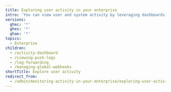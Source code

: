 ```yaml
---
title: Exploring user activity in your enterprise
intro: 'You can view user and system activity by leveraging dashboards, webhooks and log forwarding.'
versions:
  ghec: '*'
  ghes: '*'
  ghae: '*'
topics:
  - Enterprise
children:
  - /activity-dashboard
  - /viewing-push-logs
  - /log-forwarding
  - /managing-global-webhooks
shortTitle: Explore user activity
redirect_from:
  - /admin/monitoring-activity-in-your-enterprise/exploring-user-activity
---
```

